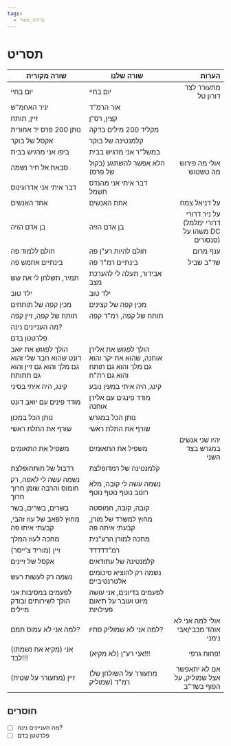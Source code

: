 ```yaml
---
tags:
  - פרידה_מאור
---
```

# תסריט

| שורה מקורית                                                                 | שורה שלנו                                                                    |                                         הערות |
| --------------------------------------------------------------------------- | ---------------------------------------------------------------------------- | --------------------------------------------: |
| יום בחיי                                                                    | יום בחיי                                                                     |                           מתעורר לצד דורון טל |
| יניר האחמ"ש                                                                 | אור הרמ"ד                                                                    |                                               |
| זיין, תותח                                                                  | קצין, רס"ן                                                                   |                                               |
| נותן 200 פרס יד אחורית                                                      | מקליד 200 מילים בדקה                                                         |                                               |
| אקסל של בוקר                                                                | קלמנטינה של בוקר                                                             |                                               |
| ביפו אני מרגיש בבית                                                         | במשל"ר אני מרגיש בבית                                                        |                                               |
| סבאח אל חיר נשמה                                                            | הלא אפשר להשתגע (בקול של פרס)                                                |                        אולי מה פירוש מה טשטוש |
| דבר איתי אני אדרוגינוס                                                      | דבר איתי אני מהנדס חשמל                                                      |                                               |
| אחד האנשים                                                                  | אחת האנשים                                                                   |                                  על דניאל צמח |
| בן אדם הזיה                                                                 | בן אדם הזיה                                                                  | על ניר דרורי (דרורי ימלמל משהו על DC סנסורים) |
| חולם ללמוד פה                                                               | חולם להיות רע"ן פה                                                           |                                      ענף מרום |
| בינתיים אחמש פה                                                             | בינתיים רמ"ד פה                                                              |                                     שד"ב שביל |
| תמיר, תשלחן לי את שש                                                        | אבידור, תעלה לי להערכת מצב                                                   |                                               |
| ילד טוב                                                                     | ילד טוב                                                                      |                                               |
| מכין קפה של תותחים                                                          | מכין קפה של קצינים                                                           |                                               |
| תותח של קפה, זיין קפה                                                       | תותח של קפה, רמ"ד קפה                                                        |                                               |
| מה העניינים נינה?                                                           |                                                                              |                                               |
| פלרטטן בדם                                                                  |                                                                              |                                               |
| הולך לפגוש את יואב דונט שהוא חבר שלי והוא גם מלך והוא גם זיין והוא גם תתותח | הולך לפגוש את אלירן אוחנה, שהוא אח יקר והוא גם מלך והוא גם תותח והוא גם רת"ח |                                               |
| קינג, היה איתי בסיני                                                        | קינג, היה איתי במעין נובע                                                    |                                               |
| מודד פינים עם יואב דונט                                                     | מודד פינגים עם אלירן אוחנה                                                   |                                               |
| נותן הכל במכון                                                              | נותן הכל במגרש                                                               |                                               |
| שורף את התלת ראשי                                                           | שורף את התלת ראשי                                                            |                                               |
| משפיל את התאומים                                                            | משפיל את התאומים                                                             |                 יהיו שני אנשים במגרש בצד השני |
| רדבול של תותחופלצת                                                          | קלמנטינה של רמדופלצת                                                         |                                               |
| נשמה עשה לי לאפה, רק חומוס  והרבה שומן חרוך חרוך                            | נשמה עשה לי קובה, מלא רוטב נוטף נוטף נוטף                                    |                                               |
| בשרים, בשרים, בשר                                                           | קובה, קובה, חמוסטה                                                           |                                               |
| מחוץ לפאב של עוז זהבי, קבעתי איתו פה                                        | מחוץ למשרד של מורן, קבעתי איתה פה                                            |                                               |
| מחכה לעוז המלך                                                              | מחכה למורן הרע"נית                                                           |                                               |
| (מוריד צ'ייסר) זיין                                                         | רמ"דדדדד                                                                     |                                               |
| אקסל של זיינים                                                              | קלמנטינה של עתודאים                                                          |                                               |
| נשמה רק לעשות רעש                                                           | נשמה רק להוציא סיכומים אלטרנטיביים                                           |                                               |
| לפעמים במסיבות אני הולך לשירותים ובודק מיילים                               | לפעמים בדיונים, אני עושה מיוט ועובר על תיאום פעילויות                        |                                               |
| למה אני לא עמוס תמם?                                                        | למה אני לא שמוליק סתיו?                                                      |           אולי למה אני לא אוהד מכבי/אבי נימני |
| (מקיא את נשמתו) אני לבד!!!                                                  | (לא מקיא) אני רע"ן!!!                                                        |                                    פחות גרפי! |
| (מתעורר על שטיח) זיין                                                       | (מתעורר על השולחן של שמוליק) רמ"ד                                            |        אם לא יתאפשר אצל שמוליק, על הפוף בשד"ב |
## חוסרים
- [ ] מה העניינים נינה?
- [ ] פלרטטן בדם